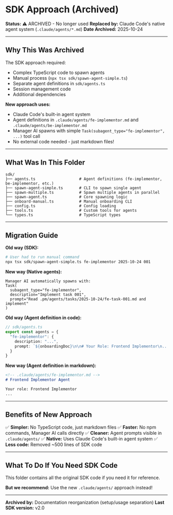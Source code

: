 # SDK Approach (Archived)

**Status:** ⚠️ ARCHIVED - No longer used
**Replaced by:** Claude Code's native agent system (`.claude/agents/*.md`)
**Date Archived:** 2025-10-24

---

## Why This Was Archived

The SDK approach required:
- Complex TypeScript code to spawn agents
- Manual process (`npx tsx sdk/spawn-agent-simple.ts`)
- Separate agent definitions in `sdk/agents.ts`
- Session management code
- Additional dependencies

**New approach uses:**
- Claude Code's built-in agent system
- Agent definitions in `.claude/agents/fe-implementor.md` and `.claude/agents/be-implementor.md`
- Manager AI spawns with simple `Task(subagent_type="fe-implementor", ...)` tool call
- No external code needed - just markdown files!

---

## What Was In This Folder

```
sdk/
├── agents.ts                   # Agent definitions (fe-implementor, be-implementor, etc.)
├── spawn-agent-simple.ts       # CLI to spawn single agent
├── spawn-multiple.ts           # Spawn multiple agents in parallel
├── spawn-agent.ts              # Core spawning logic
├── onboard-manual.ts           # Manual onboarding CLI
├── config.ts                   # Config loading
├── tools.ts                    # Custom tools for agents
└── types.ts                    # TypeScript types
```

---

## Migration Guide

**Old way (SDK):**
```bash
# User had to run manual command
npx tsx sdk/spawn-agent-simple.ts fe-implementor 2025-10-24 001
```

**New way (Native agents):**
```
Manager AI automatically spawns with:
Task(
  subagent_type="fe-implementor",
  description="Implement task 001",
  prompt="Read .pm/agents/tasks/2025-10-24/fe-task-001.md and implement"
)
```

**Old way (Agent definition in code):**
```typescript
// sdk/agents.ts
export const agents = {
  "fe-implementor": {
    description: "...",
    prompt: `${onboardingDoc}\n\n# Your Role: Frontend Implementor\n...`
  }
}
```

**New way (Agent definition in markdown):**
```markdown
<!-- .claude/agents/fe-implementor.md -->
# Frontend Implementor Agent

Your role: Frontend Implementor
...
```

---

## Benefits of New Approach

✅ **Simpler:** No TypeScript code, just markdown files
✅ **Faster:** No npm commands, Manager AI calls directly
✅ **Cleaner:** Agent prompts visible in `.claude/agents/`
✅ **Native:** Uses Claude Code's built-in agent system
✅ **Less code:** Removed ~500 lines of SDK code

---

## What To Do If You Need SDK Code

This folder contains all the original SDK code if you need it for reference.

**But we recommend:** Use the new `.claude/agents/` approach instead!

---

**Archived by:** Documentation reorganization (setup/usage separation)
**Last SDK version:** v2.0
